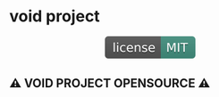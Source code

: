 
  # void project
  
<p align="center">
  <a href="https://davidbilliere.com"><img src="license.svg" alt="License"></a>
</p>

## :warning: **VOID PROJECT OPENSOURCE** :warning:


